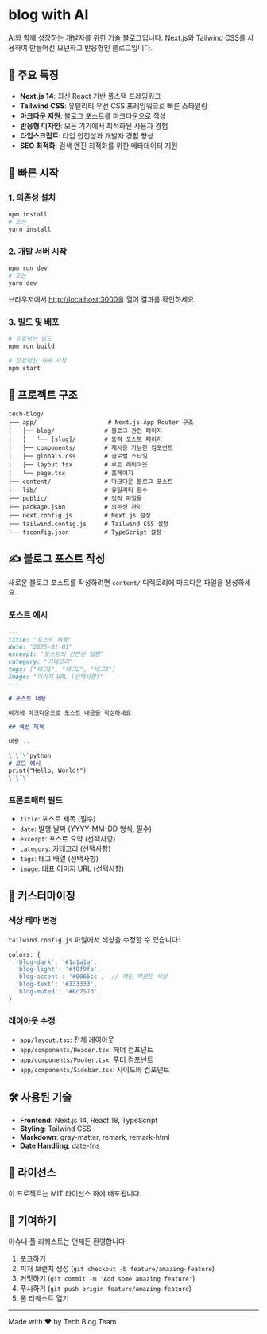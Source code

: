 # blog with AI

AI와 함께 성장하는 개발자를 위한 기술 블로그입니다. Next.js와 Tailwind CSS를 사용하여 만들어진 모던하고 반응형인 블로그입니다.

## 🌟 주요 특징

- **Next.js 14**: 최신 React 기반 풀스택 프레임워크
- **Tailwind CSS**: 유틸리티 우선 CSS 프레임워크로 빠른 스타일링
- **마크다운 지원**: 블로그 포스트를 마크다운으로 작성
- **반응형 디자인**: 모든 기기에서 최적화된 사용자 경험
- **타입스크립트**: 타입 안전성과 개발자 경험 향상
- **SEO 최적화**: 검색 엔진 최적화를 위한 메타데이터 지원

## 🚀 빠른 시작

### 1. 의존성 설치

```bash
npm install
# 또는
yarn install
```

### 2. 개발 서버 시작

```bash
npm run dev
# 또는
yarn dev
```

브라우저에서 [http://localhost:3000](http://localhost:3000)을 열어 결과를 확인하세요.

### 3. 빌드 및 배포

```bash
# 프로덕션 빌드
npm run build

# 프로덕션 서버 시작
npm start
```

## 📁 프로젝트 구조

```
tech-blog/
├── app/                    # Next.js App Router 구조
│   ├── blog/              # 블로그 관련 페이지
│   │   └── [slug]/        # 동적 포스트 페이지
│   ├── components/        # 재사용 가능한 컴포넌트
│   ├── globals.css        # 글로벌 스타일
│   ├── layout.tsx         # 루트 레이아웃
│   └── page.tsx           # 홈페이지
├── content/               # 마크다운 블로그 포스트
├── lib/                   # 유틸리티 함수
├── public/                # 정적 파일들
├── package.json           # 의존성 관리
├── next.config.js         # Next.js 설정
├── tailwind.config.js     # Tailwind CSS 설정
└── tsconfig.json          # TypeScript 설정
```

## ✍️ 블로그 포스트 작성

새로운 블로그 포스트를 작성하려면 `content/` 디렉토리에 마크다운 파일을 생성하세요.

### 포스트 예시

```markdown
---
title: "포스트 제목"
date: "2025-01-01"
excerpt: "포스트의 간단한 설명"
category: "카테고리"
tags: ["태그1", "태그2", "태그3"]
image: "이미지 URL (선택사항)"
---

# 포스트 내용

여기에 마크다운으로 포스트 내용을 작성하세요.

## 섹션 제목

내용...

\`\`\`python
# 코드 예시
print("Hello, World!")
\`\`\`
```

### 프론트매터 필드

- `title`: 포스트 제목 (필수)
- `date`: 발행 날짜 (YYYY-MM-DD 형식, 필수)
- `excerpt`: 포스트 요약 (선택사항)
- `category`: 카테고리 (선택사항)
- `tags`: 태그 배열 (선택사항)
- `image`: 대표 이미지 URL (선택사항)

## 🎨 커스터마이징

### 색상 테마 변경

`tailwind.config.js` 파일에서 색상을 수정할 수 있습니다:

```javascript
colors: {
  'blog-dark': '#1a1a1a',
  'blog-light': '#f8f9fa',
  'blog-accent': '#0066cc',  // 메인 액센트 색상
  'blog-text': '#333333',
  'blog-muted': '#6c757d',
}
```

### 레이아웃 수정

- `app/layout.tsx`: 전체 레이아웃
- `app/components/Header.tsx`: 헤더 컴포넌트
- `app/components/Footer.tsx`: 푸터 컴포넌트
- `app/components/Sidebar.tsx`: 사이드바 컴포넌트

## 🛠️ 사용된 기술

- **Frontend**: Next.js 14, React 18, TypeScript
- **Styling**: Tailwind CSS
- **Markdown**: gray-matter, remark, remark-html
- **Date Handling**: date-fns

## 📝 라이선스

이 프로젝트는 MIT 라이선스 하에 배포됩니다.

## 🤝 기여하기

이슈나 풀 리퀘스트는 언제든 환영합니다!

1. 포크하기
2. 피처 브랜치 생성 (`git checkout -b feature/amazing-feature`)
3. 커밋하기 (`git commit -m 'Add some amazing feature'`)
4. 푸시하기 (`git push origin feature/amazing-feature`)
5. 풀 리퀘스트 열기

---

Made with ❤️ by Tech Blog Team

